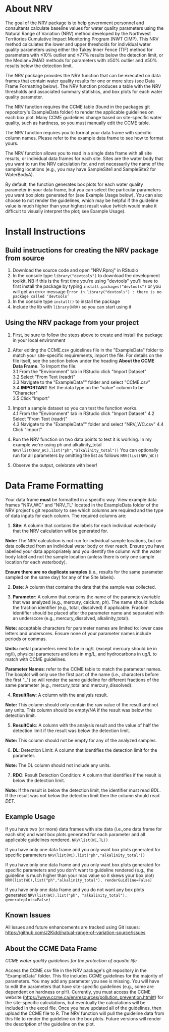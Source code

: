# About NRV

The goal of the NRV package is to help government personnel and consultants calculate baseline values for water quality parameters using the Natural Range of Variation (NRV) method developed by the Northwest Territories Cumulative Impact Monitoring Program (NWT CIMP). This NRV method calculates the lower and upper thresholds for individual water quality parameters using either the Tukey Inner Fence (TIF) method for parameters with ≤10% outlier and ≤77% results below the detection limit, or the Median±2MAD methods for parameters with ≤50% outlier and ≤50% results below the detection limit. 

The NRV package provides the NRV function that can be executed on data frames that contain  water quality results for one or more sites (see Data Frame Formatting below). The NRV function produces a table with the NRV thresholds and associated summary statistics, and box plots for each water quality parameter. 

The NRV function requires the CCME table (found in the packages git repository's ExampleData folder) to render the applicable guidelines on each box plot. Many CCME guidelines change based on site-specific water quality, such as hardness, so you must manually edit the CCME table. 

The NRV function requires you to format your data frame with specific column names. Please refer to the example data frame to see how to format yours. 

The NRV function allows you to read in a single data frame with all site results, or individual data frames for each site. Sites are the water body that you want to run the NRV calculation for, and not necessarily the name of the sampling locations (e.g., you may have SampleSite1 and SampleSite2 for WaterBodyA). 

By default, the function generates box plots for each water quality parameter in your data frame, but you can select the particular parameters you want box plots generated for (see Example Usage below). You can also choose to not render the guidelines, which may be helpful if the guideline value is much higher than your highest result value (which would make it difficult to visually interpret the plot; see Example Usage). 

# Install Instructions

## Build instructions for creating the NRV package from source

1. Download the source code and open "NRV.Rproj" in RStudio
2. In the console type `library("devtools")` to download the development toolkit. NB if this is the first time you're using "devtools" you'll have to first install the package by typing `install.packages("devtools")` or you will get an error message `Error in library("devtools") : there is no package called ‘devtools’`
3. In the console type `install()` to install the package
4. Include the lib with `library(NRV)` so you can start using it

## Using the NRV package from your project

1. First, be sure to follow the steps above to create and install the package in your local environment
2. After editing the CCME.csv guidelines file in the "ExampleData" folder to match your site-specific requirements, import the file. For details on the file itself, see the section below under the heading **About the CCME Data Frame**. To Import the file:  
3.1 From the "Environment" tab in RStudio click "Import Dataset"  
3.2 Select "From Text (readr)"  
3.3 Navigate to the "ExampleData"" folder and select "CCME.csv"  
3.4 **IMPORTANT** Set the data type on the "value" column to be "Character"  
3.5 Click "Import"  

4. Import a sample dataset so you can test the function works.  
4.1 From the "Environment" tab in RStudio click "Import Dataset" 
4.2 Select "From Text (readr)"  
4.3  Navigate to the "ExampleData"" folder and select "NRV_WC.csv" 
4.4 Click "Import"  

5. Run the NRV function on two data points to test it is working. In my example we're using ph and alkalinity_total `NRV(list(NRV_WC),list("ph","alkalinity_total"))` You can optionally run for all parameters by omitting the list as follows `NRV(list(NRV_WC))`
6. Observe the output, celebrate with beer!

# Data Frame Formatting
Your data frame **must** be formatted in a specific way. View example data frames "NRV_WC" and "NRV_TL" located in the ExampleData folder of the NRV project's git repository to see which columns are required and the type of data inputs for each column. The required columns are:

1. **Site**: A column that contains the labels for each individual waterbody that the NRV calculation will be generated for. 

**Note:** The NRV calculation is not run for individual sample locations, but on data collected from an individual water body or river reach. Ensure you have labelled your data appropriately and you identify the column with the water body label and not the sample location (unless there is only one sample location for each waterbody). 

**Ensure there are no duplicate samples** (i.e., results for the same parameter sampled on the same day) for any of the Site labels).

2. **Date**: A column that contains the date that the sample was collected.

3. **Parameter**: A column that contains the name of the parameter/variable that was analyzed (e.g., mercury, calcium, ph). The name should include the fraction identifier (e.g., total, dissolved) if applicable. Fraction identifier should be placed after the parameter name and separated with an underscore (e.g., mercury_dissolved, alkalinity_total). 

**Note:** acceptable characters for parameter names are limited to: lower case letters and undersores. Ensure none of your parameter names include periods or commas. 

**Units:** metal parameters need to be in ug/L (except mercury should be in ng/l), physical parameters and ions in mg/L, and hydrocarbons in ug/L to match with CCME guidelines. 

**Parameter Names**: refer to the CCME table to match the parameter names. The boxplot will only use the first part of the name (i.e., characters before the first "_") so will render the same guideline for different fractions of the same parameter (e.g., mercury_total and mercury_dissolved).

4. **ResultRaw**: A column with the analysis result. 

**Note:** This column should only contain the raw value of the result and not any units. This column should be empty/NA if the result was below the detection limit. 

5. **ResultCalc**: A column with the analysis result and the value of half the detection limit if the result was below the detection limit. 

**Note:** This column should not be empty for any of the analyzed samples. 

6. **DL**: Detection Limit: A column that identifies the detection limit for the parameter. 

**Note:** The DL column should not include any units.

7. **RDC**: Result Detection Condition: A column that identifies if the result is below the detection limit. 

**Note:** If the result is below the detection limit, the identifier must read *BDL*. If the result was not below the detection limit then the column should  read *DET*.


## Example Usage
If you have two (or more) data frames with site data (i.e.,one data frame for each site) and want box plots generated for each parameter and all applicable guidelines rendered.
`NRV(list(WC,TL))`

If you have only one data frame and you only want box plots generated for specific parameters
`NRV(list(WC),list("ph","alkalinity_total"))`

If you have only one data frame and you only want box plots generated for specific parameters and you don't want to guideline rendered (e.g., the guideline is much higher than your max value so it skews your box plot)
`NRV(list(WC),list("ph","alkalinity_total"), renderGuidline=False)`

If you have only one data frame and you do not want any box plots generated
`NRV(list(WC),list("ph", "alkalinity_total"), generateplots=False)`

## Known Issues

All issues and future enhancements are tracked using Git issues: https://github.com/J2Kidd/natual-range-of-variation-source/issues

## About the CCME Data Frame
*CCME water quality guidelines for the protection of aquatic life*

Access the CCME csv file in the NRV package's git repository in the "ExampleData" folder.
This file includes CCME guidelines for the majority of parameters. You may add any parameter you see is missing. You will have to edit the parameters that have site-specific guidelines (e.g., some are dependent on hardness or pH). Currently, you must access the CCME website (https://www.ccme.ca/en/resources/pollution_prevention.html#) for the site-specific calculations, but eventually the calculations will be included in the excel file. Once you have updated all of the guidelines, then upload the CCME file to R. The NRV function will pull the guideline data from this file to render the guideline on the box plots. Future versions will render the description of the guideline on the plot.



